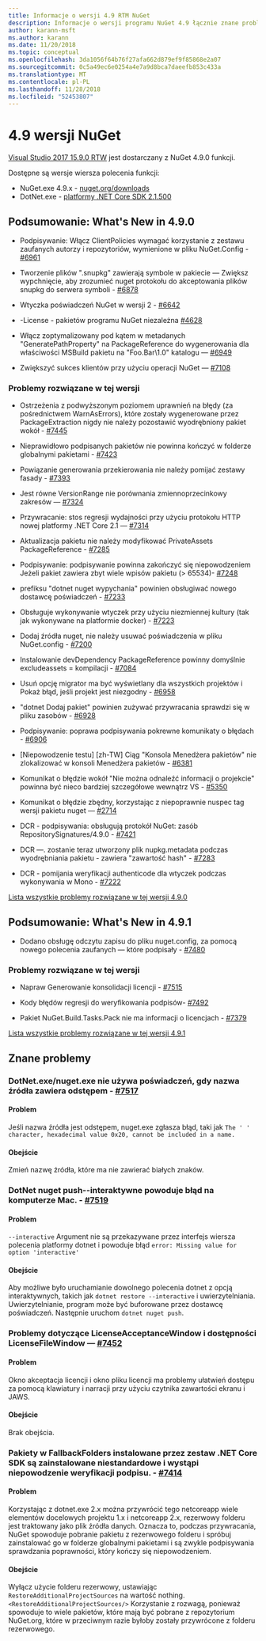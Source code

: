```yaml
---
title: Informacje o wersji 4.9 RTM NuGet
description: Informacje o wersji programu NuGet 4.9 łącznie znane problemy, poprawki, nowe funkcje i DCRs.
author: karann-msft
ms.author: karann
ms.date: 11/20/2018
ms.topic: conceptual
ms.openlocfilehash: 3da1056f64b76f27afa662d879ef9f85868e2a07
ms.sourcegitcommit: 0c5a49ec6e0254a4e7a9d8bca7daeefb853c433a
ms.translationtype: MT
ms.contentlocale: pl-PL
ms.lasthandoff: 11/28/2018
ms.locfileid: "52453807"
---
```

# <a name="nuget-49-release-notes"></a>4.9 wersji NuGet

[Visual Studio 2017 15.9.0 RTW](https://www.visualstudio.com/news/releasenotes/vs2017-relnotes) jest dostarczany z NuGet 4.9.0 funkcji.


Dostępne są wersje wiersza polecenia funkcji:
* NuGet.exe 4.9.x - [nuget.org/downloads](https://nuget.org/downloads)
* DotNet.exe - [platformy .NET Core SDK 2.1.500](https://www.microsoft.com/net/download/visual-studio-sdks)


## <a name="summary-whats-new-in-490"></a>Podsumowanie: What's New in 4.9.0

* Podpisywanie: Włącz ClientPolicies wymagać korzystanie z zestawu zaufanych autorzy i repozytoriów, wymienione w pliku NuGet.Config - [#6961](https://github.com/NuGet/Home/issues/6961)

* Tworzenie plików ".snupkg" zawierają symbole w pakiecie — Zwiększ wypchnięcie, aby zrozumieć nuget protokołu do akceptowania plików snupkg do serwera symboli - [#6878](https://github.com/NuGet/Home/issues/6878)

* Wtyczka poświadczeń NuGet w wersji 2 - [#6642](https://github.com/NuGet/Home/issues/6642)

* -License - pakietów programu NuGet niezależna [#4628](https://github.com/NuGet/Home/issues/4628)

* Włącz zoptymalizowany pod kątem w metadanych "GeneratePathProperty" na PackageReference do wygenerowania dla właściwości MSBuild pakietu na "Foo.Bar\1.0\" katalogu — [#6949](https://github.com/NuGet/Home/issues/6949)

* Zwiększyć sukces klientów przy użyciu operacji NuGet — [#7108](https://github.com/NuGet/Home/issues/7108)

### <a name="issues-fixed-in-this-release"></a>Problemy rozwiązane w tej wersji

* Ostrzeżenia z podwyższonym poziomem uprawnień na błędy (za pośrednictwem WarnAsErrors), które zostały wygenerowane przez PackageExtraction nigdy nie należy pozostawić wyodrębniony pakiet wokół - [#7445](https://github.com/NuGet/Home/issues/7445)

* Nieprawidłowo podpisanych pakietów nie powinna kończyć w folderze globalnymi pakietami - [#7423](https://github.com/NuGet/Home/issues/7423)

* Powiązanie generowania przekierowania nie należy pomijać zestawy fasady - [#7393](https://github.com/NuGet/Home/issues/7393)

* Jest równe VersionRange nie porównania zmiennoprzecinkowy zakresów — [#7324](https://github.com/NuGet/Home/issues/7324)

* Przywracanie: stos regresji wydajności przy użyciu protokołu HTTP nowej platformy .NET Core 2.1 — [#7314](https://github.com/NuGet/Home/issues/7314)

* Aktualizacja pakietu nie należy modyfikować PrivateAssets PackageReference - [#7285](https://github.com/NuGet/Home/issues/7285)

* Podpisywanie: podpisywanie powinna zakończyć się niepowodzeniem Jeżeli pakiet zawiera zbyt wiele wpisów pakietu (> 65534)- [#7248](https://github.com/NuGet/Home/issues/7248)

* prefiksu "dotnet nuget wypychania" powinien obsługiwać nowego dostawcę poświadczeń - [#7233](https://github.com/NuGet/Home/issues/7233)

* Obsługuje wykonywanie wtyczek przy użyciu niezmiennej kultury (tak jak wykonywane na platformie docker) - [#7223](https://github.com/NuGet/Home/issues/7223)

* Dodaj źródła nuget, nie należy usuwać poświadczenia w pliku NuGet.config - [#7200](https://github.com/NuGet/Home/issues/7200)

* Instalowanie devDependency PackageReference powinny domyślnie excludeassets = kompilacji - [#7084](https://github.com/NuGet/Home/issues/7084)

* Usuń opcję migrator ma być wyświetlany dla wszystkich projektów i Pokaż błąd, jeśli projekt jest niezgodny - [#6958](https://github.com/NuGet/Home/issues/6958)

* "dotnet Dodaj pakiet" powinien zużywać przywracania sprawdzi się w pliku zasobów - [#6928](https://github.com/NuGet/Home/issues/6928)

* Podpisywanie: poprawa podpisywania pokrewne komunikaty o błędach - [#6906](https://github.com/NuGet/Home/issues/6906)

* [Niepowodzenie testu] [zh-TW] Ciąg "Konsola Menedżera pakietów" nie zlokalizować w konsoli Menedżera pakietów - [#6381](https://github.com/NuGet/Home/issues/6381)

* Komunikat o błędzie wokół "Nie można odnaleźć informacji o projekcie" powinna być nieco bardziej szczegółowe wewnątrz VS - [#5350](https://github.com/NuGet/Home/issues/5350)

* Komunikat o błędzie zbędny, korzystając z niepoprawnie nuspec tag wersji pakietu nuget — [#2714](https://github.com/NuGet/Home/issues/2714)

* DCR - podpisywania: obsługują protokół NuGet: zasób RepositorySignatures/4.9.0 - [#7421](https://github.com/NuGet/Home/issues/7421)

* DCR —. zostanie teraz utworzony plik nupkg.metadata podczas wyodrębniania pakietu - zawiera "zawartość hash" - [#7283](https://github.com/NuGet/Home/issues/7283)

* DCR - pomijania weryfikacji authenticode dla wtyczek podczas wykonywania w Mono - [#7222](https://github.com/NuGet/Home/issues/7222)

[Lista wszystkie problemy rozwiązane w tej wersji 4.9.0](https://github.com/NuGet/Home/issues?q=is%3Aissue+is%3Aclosed+milestone%3A%224.9") <br>

## <a name="summary-whats-new-in-491"></a>Podsumowanie: What's New in 4.9.1

* Dodano obsługę odczytu zapisu do pliku nuget.config, za pomocą nowego polecenia zaufanych — które podpisały - [#7480](https://github.com/NuGet/Home/issues/7480)

### <a name="issues-fixed-in-this-release"></a>Problemy rozwiązane w tej wersji

* Napraw Generowanie konsolidacji licencji - [#7515](https://github.com/NuGet/Home/issues/7515)

* Kody błędów regresji do weryfikowania podpisów- [#7492](https://github.com/NuGet/Home/issues/7492)

* Pakiet NuGet.Build.Tasks.Pack nie ma informacji o licencjach - [#7379](https://github.com/NuGet/Home/issues/7379)

[Lista wszystkie problemy rozwiązane w tej wersji 4.9.1](https://github.com/NuGet/Home/issues?q=is%3Aissue+is%3Aclosed+milestone%3A%224.9.1")

## <a name="known-issues"></a>Znane problemy

### <a name="dotnetexenugetexe-doesnt-use-credentials-when-source-name-contains-a-whitespace---7517httpsgithubcomnugethomeissues7517"></a>DotNet.exe/nuget.exe nie używa poświadczeń, gdy nazwa źródła zawiera odstępem - [#7517](https://github.com/NuGet/Home/issues/7517)

#### <a name="issue"></a>Problem
Jeśli nazwa źródła jest odstępem, nuget.exe zgłasza błąd, taki jak `The ' ' character, hexadecimal value 0x20, cannot be included in a name.`

#### <a name="workaround"></a>Obejście
Zmień nazwę źródła, które ma nie zawierać białych znaków.

### <a name="dotnet-nuget-push---interactive-gives-an-error-on-mac---7519httpsgithubcomnugethomeissues7519"></a>DotNet nuget push--interaktywne powoduje błąd na komputerze Mac. - [#7519](https://github.com/NuGet/Home/issues/7519)

#### <a name="issue"></a>Problem
`--interactive` Argument nie są przekazywane przez interfejs wiersza polecenia platformy dotnet i powoduje błąd `error: Missing value for option 'interactive'`

#### <a name="workaround"></a>Obejście
Aby możliwe było uruchamianie dowolnego polecenia dotnet z opcją interaktywnych, takich jak `dotnet restore --interactive` i uwierzytelniania. Uwierzytelnianie, program może być buforowane przez dostawcę poświadczeń. Następnie uruchom `dotnet nuget push`.

### <a name="licenseacceptancewindow-and-licensefilewindow-accessibility-issues---7452httpsgithubcomnugethomeissues7452"></a>Problemy dotyczące LicenseAcceptanceWindow i dostępności LicenseFileWindow — [#7452](https://github.com/NuGet/Home/issues/7452)

#### <a name="issue"></a>Problem
Okno akceptacja licencji i okno pliku licencji ma problemy ułatwień dostępu za pomocą klawiatury i narracji przy użyciu czytnika zawartości ekranu i JAWS.

#### <a name="workaround"></a>Obejście
Brak obejścia.

### <a name="packages-in-fallbackfolders-installed-by-net-core-sdk-are-custom-installed-and-fail-signature-validation---7414httpsgithubcomnugethomeissues7414"></a>Pakiety w FallbackFolders instalowane przez zestaw .NET Core SDK są zainstalowane niestandardowe i wystąpi niepowodzenie weryfikacji podpisu. - [#7414](https://github.com/NuGet/Home/issues/7414)

#### <a name="issue"></a>Problem
Korzystając z dotnet.exe 2.x można przywrócić tego netcoreapp wiele elementów docelowych projektu 1.x i netcoreapp 2.x, rezerwowy folderu jest traktowany jako plik źródła danych. Oznacza to, podczas przywracania, NuGet spowoduje pobranie pakietu z rezerwowego folderu i spróbuj zainstalować go w folderze globalnymi pakietami i są zwykle podpisywania sprawdzania poprawności, który kończy się niepowodzeniem.

#### <a name="workaround"></a>Obejście
Wyłącz użycie folderu rezerwowy, ustawiając `RestoreAdditionalProjectSources` na wartość nothing. `<RestoreAdditionalProjectSources/>` Korzystanie z rozwagą, ponieważ spowoduje to wiele pakietów, które mają być pobrane z repozytorium NuGet.org, które w przeciwnym razie byłoby zostały przywrócone z folderu rezerwowego.
